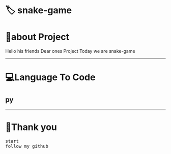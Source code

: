 <!-- Title -->
<h1>🏷   snake-game
</h1>




<h1>👤about Project </h1>
<p>Hello his friends Dear ones Project Today we are   snake-game
</p>
<hr>
<!-- view -->
<h1>💻Language To Code</h1>
<h2>py</h2>
<hr>
<h1>💖Thank you</h1>
<pre>
start
follow my github
</pre>
